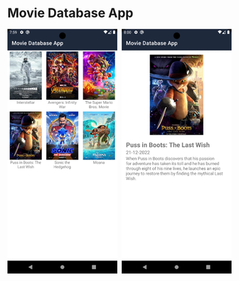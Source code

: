 # Movie Database App

<div style="display: flex; flex-wrap: wrap; gap: 10px;">

  <div style="flex: 1 1 calc(33% - 10px);">
    <img src="https://github.com/iamgiven/movie-database-app/raw/master/img/main-page.webp" width="100%" height="auto" alt="main-page">
  </div>

  <div style="flex: 1 1 calc(33% - 10px);">
    <img src="https://github.com/iamgiven/movie-database-app/raw/master/img/detail-page.webp" width="100%" height="auto" alt="detail-page">
  </div>

  <!-- Add more movie divs as needed -->

</div>
